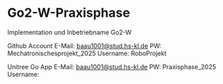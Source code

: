 # Go2-W-Praxisphase
Implementation und Inbetriebname Go2-W

Github Account
E-Mail: baau1001@stud.hs-kl.de
PW: Mechatronischesprojekt_2025
Username: RoboProjekt

Unitree Go App
E-Mail: baau1001@stud.hs-kl.de
PW: Praxisphase_2025
Username: 
